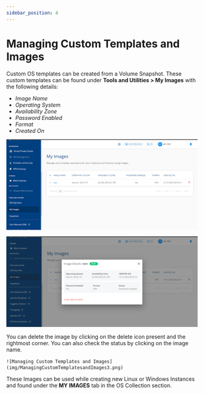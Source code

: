 ```yaml
---
sidebar_position: 4
---
```

# Managing Custom Templates and Images
Custom OS templates can be created from a Volume Snapshot. These custom templates can be found under **Tools and Utilities > My Images** with the following details:

- _Image Name_
- _Operating System_
- _Availability Zone_
- _Password Enabled_
- _Format_
- _Created On_

![Managing Custom Templates and Images](img/ManagingCustomTemplatesandImages1.png)

![Managing Custom Templates and Images](img/ManagingCustomTemplatesandImages2.png)

You can delete the image by clicking on the delete icon present and the rightmost corner. You can also check the status by clicking on the image name.

	![Managing Custom Templates and Images](img/ManagingCustomTemplatesandImages3.png)

These Images can be used while creating new Linux or Windows Instances and found under the **MY IMAGES** tab in the OS Collection section.

